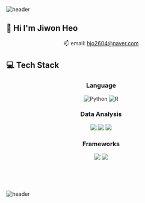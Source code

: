 ![header](https://capsule-render.vercel.app/api?type=Waving&color=timeAuto&text=Hello,%20I%27m%20Jiwon!&fontAlign=50&fontSize=30)




## 👋 Hi I'm Jiwon Heo
<div align="center">

📫 email: hjo2604@naver.com

</div>


## 💻 Tech Stack
### <div align="center">Language</div>

<div align="center">

![Python](https://img.shields.io/badge/Python-3776AB?style=flat&logo=python&logoColor=white)
![R](https://img.shields.io/badge/R-276DC3?style=flat&logo=r&logoColor=white)

</div>

### <div align="center"> Data Analysis</div>

<div align="center">

  <img src="https://img.shields.io/badge/pandas-150458?style=flat&logo=pandas&logoColor=white" />
  <img src="https://img.shields.io/badge/PyTorch-EE4C2C?style=flat&logo=pytorch&logoColor=white" />
  <img src="https://img.shields.io/badge/Selenium-43B02A?style=flat&logo=selenium&logoColor=white" />

</div>

### <div align="center">Frameworks </div>

<div align="center">

  <img src="https://img.shields.io/badge/Django-092E20?style=flat&logo=django&logoColor=white" />
  <img src="https://img.shields.io/badge/Streamlit-FF4B4B?style=flat&logo=streamlit&logoColor=white" />

</div>

<br><br><br>

![header](https://capsule-render.vercel.app/api?type=Waving&color=timeAuto&text=Thank%20you!&fontAlign=50&fontSize=30)








<!--
**heojiwon2/heojiwon2** is a ✨ _special_ ✨ repository because its `README.md` (this file) appears on your GitHub profile.
Here are some ideas to get you started:

- 🔭 I’m currently working on ...
- 🌱 I’m currently learning ...
- 👯 I’m looking to collaborate on ...
- 🤔 I’m looking for help with ...
- 💬 Ask me about ...
- 📫 How to reach me: ...
- 😄 Pronouns: ...
- ⚡ Fun fact: ...
-->
